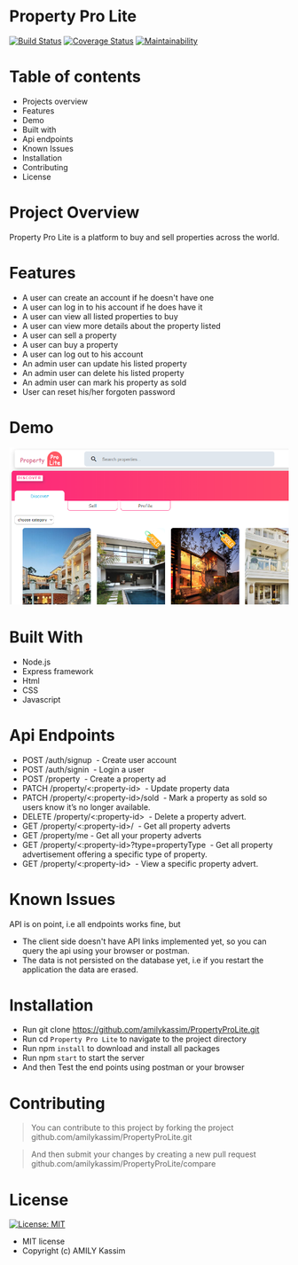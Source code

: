 # Property Pro Lite

[![Build Status](https://travis-ci.org/amilykassim/PropertyProLite.svg?branch=develop)](https://travis-ci.org/amilykassim/PropertyProLite)       [![Coverage Status](https://coveralls.io/repos/github/amilykassim/PropertyProLite/badge.svg?branch=develop)](https://coveralls.io/github/amilykassim/PropertyProLite?branch=develop)       [![Maintainability](https://api.codeclimate.com/v1/badges/3dbe4a90345d8b162c9b/maintainability)](https://codeclimate.com/github/amilykassim/PropertyProLite/maintainability)


# Table of contents

- Projects overview
- Features
- Demo
- Built with 
- Api endpoints
- Known Issues
- Installation
- Contributing
- License

# Project Overview

Property Pro Lite is a platform to buy and sell properties across the world.

# Features

- A user can create an account if he doesn't have one
- A user can log in to his account if he does have it
- A user can view all listed properties to buy
- A user can view more details about the property listed
- A user can sell a property
- A user can buy a property
- A user can log out to his account
- An admin user can update his listed property
- An admin user can delete his listed property
- An admin user can mark his property as sold
- User can reset his/her forgoten password

# Demo
![alt text](./UI/assets/preview.png)
# Built With
- Node.js
- Express framework
- Html
- CSS
- Javascript

# Api Endpoints
- POST /auth/signup  - Create user account 
- POST /auth/signin  - Login a user
- POST  /property  - Create a property ad
- PATCH  /property/<:property-id>  - Update property data
- PATCH  /property/<:property-id>/sold  - Mark a property as sold so users know it’s no longer available​.
- DELETE  /property/<:property-id>  - Delete a property advert.
- GET  /property/<:property-id>/  - Get all property adverts
- GET /property/me  - Get all your property adverts
- GET  /property/<:property-id>?type=​propertyType  - Get all property advertisement offering a specific type of property. 
- GET /property/<:property-id>  - View a specific property advert. 

# Known Issues
API is on point, i.e all endpoints works fine, but 
- The client side doesn't have API links implemented yet, so you can query the api using your browser or postman.
- The data is not persisted on the database yet, i.e if you restart the application the data are erased.

# Installation
- Run git clone https://github.com/amilykassim/PropertyProLite.git
- Run cd `Property Pro Lite` to navigate to the project directory
- Run npm `install` to download and install all packages
- Run npm `start` to start the server
- And then Test the end points using postman or your browser

# Contributing
> You can contribute to this project by forking the project github.com/amilykassim/PropertyProLite.git

> And then submit your changes by creating a new pull request github.com/amilykassim/PropertyProLite/compare


# License
[![License: MIT](https://img.shields.io/badge/License-MIT-yellow.svg)](https://opensource.org/licenses/MIT)
- MIT license
- Copyright (c) AMILY Kassim


